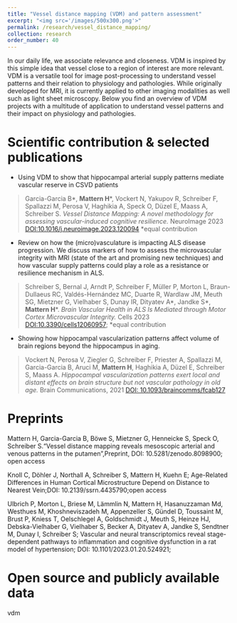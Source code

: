 ```yaml
---
title: "Vessel distance mapping (VDM) and pattern assessment"
excerpt: "<img src='/images/500x300.png'>"
permalink: /research/vessel_distance_mapping/
collection: research
order_number: 40
---
```


In our daily life, we associate relevance and closeness. VDM is inspired by this simple idea that vessel close to a region of interest are more relevant. VDM is a versatile tool for image post-processing to understand vessel patterns and their relation to physiology and pathologies. While originally developed for MRI, it is currently applied to other imaging modalities as well such as light sheet microscopy. Below you find an overview of VDM projects with a multitude of application to understand vessel patterns and their impact on physiology and pathologies. 


# Scientific contribution & selected publications

* Using VDM to show that hippocampal arterial supply patterns mediate vascular reserve in CSVD patients 
>Garcia-Garcia B*, **Mattern H***, Vockert N, Yakupov R, Schreiber F, Spallazzi M, Perosa V,
Haghikia A, Speck O, Düzel E, Maass A, Schreiber S.
*Vessel Distance Mapping: A novel methodology for assessing vascular-induced cognitive resilience.*
NeuroImage 2023
[DOI:10.1016/j.neuroimage.2023.120094](https://doi.org/10.1016/j.neuroimage.2023.120094)
*equal contribution

* Review on how the (micro)vasculature is impacting ALS disease progression. We discuss markers of how to assess the microvascular integrity with MRI (state of the art and promising new techniques) and how vascular supply patterns could play a role as a resistance or resilience mechanism in ALS.
> Schreiber S, Bernal J, Arndt P, Schreiber F, Müller P, Morton L, Braun-Dullaeus RC,
Valdés-Hernández MC, Duarte R, Wardlaw JM, Meuth SG, Mietzner G, Vielhaber S, Dunay
IR, Dityatev A*, Jandke S*, **Mattern H***.
*Brain Vascular Health in ALS Is Mediated through Motor Cortex Microvascular Integrity.*
Cells 2023
[DOI:10.3390/cells12060957](https://doi.org/10.3390/cells12060957);
*equal contribution

* Showing how hippocampal vascularization patterns affect volume of brain regions beyond the hippocampus in aging.
> Vockert N, Perosa V, Ziegler G, Schreiber F, Priester A, Spallazzi M, Garcia-Garcia B, Aruci M, **Mattern H**, Haghikia A, Düzel E, Schreiber S, Maass A.
*Hippocampal vascularization patterns exert local and distant effects on brain structure but not vascular pathology in old age.*
Brain Communications, 2021
[DOI: 10.1093/braincomms/fcab127](https://doi.org/10.1093/braincomms/fcab127)

# Preprints 

Mattern  H, Garcia-Garcia  B,  Böwe  S,  Mietzner  G,  Henneicke  S,  Speck  O,  Schreiber  S.“Vessel  distance  mapping  reveals  mesoscopic  arterial  and  venous patterns  in  the putamen”,Preprint, DOI: 10.5281/zenodo.8098900; open access

Knoll C, Döhler J, Northall A, Schreiber S, Mattern H, Kuehn E; Age-Related Differences in   Human   Cortical   Microstructure   Depend   on   Distance   to   Nearest   Vein;DOI: 10.2139/ssrn.4435790;open access

Ulbrich P, Morton L, Briese M, Lämmlin N, Mattern H, Hasanuzzaman Md, Westhues M, Khoshneviszadeh   M,  Appenzeller  S,  Gündel  D,  Toussaint  M,  Brust  P,  Kniess  T, Oelschlegel  A,  Goldschmidt  J,  Meuth  S,  Heinze  HJ,  Debska-Vielhaber  G,  Vielhaber  S, Becker A, Dityatev A, Jandke S, Sendtner M, Dunay I, Schreiber S; Vascular and neural transcriptomics   reveal   stage-dependent   pathways   to   inflammation   and   cognitive dysfunction in a rat model of hypertension; DOI: 10.1101/2023.01.20.524921;

# Open source and publicly available data
vdm
